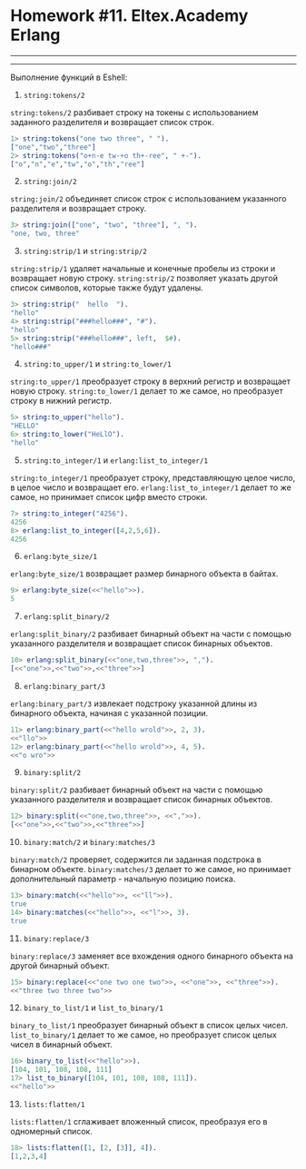 # Homework #11. Eltex.Academy Erlang #
    
_______________________________


______________


Выполнение функций в Eshell:

1. `string:tokens/2`

`string:tokens/2` разбивает строку на токены с использованием заданного разделителя и возвращает список строк.

```erlang
1> string:tokens("one two three", " ").
["one","two","three"]
2> string:tokens("o+n-e tw-+o th+-ree", " +-").
["o","n","e","tw","o","th","ree"]
```

2. `string:join/2`

`string:join/2` объединяет список строк с использованием указанного разделителя и возвращает строку.

```erlang
3> string:join(["one", "two", "three"], ", ").
"one, two, three"
```

3. `string:strip/1` и `string:strip/2`

`string:strip/1` удаляет начальные и конечные пробелы из строки и возвращает новую строку. `string:strip/2` позволяет указать другой список символов, которые также будут удалены.

```erlang
3> string:strip("  hello  ").
"hello"
4> string:strip("###hello###", "#").
"hello"
5> string:strip("###hello###", left,  $#). 
"hello###"
```

4. `string:to_upper/1` и `string:to_lower/1`

`string:to_upper/1` преобразует строку в верхний регистр и возвращает новую строку. `string:to_lower/1` делает то же самое, но преобразует строку в нижний регистр.

```erlang
5> string:to_upper("hello").
"HELLO"
6> string:to_lower("HeLlO").
"hello"
```

5. `string:to_integer/1` и `erlang:list_to_integer/1`

`string:to_integer/1` преобразует строку, представляющую целое число, в целое число и возвращает его. `erlang:list_to_integer/1` делает то же самое, но принимает список цифр вместо строки.

```erlang
7> string:to_integer("4256").
4256
8> erlang:list_to_integer([4,2,5,6]).
4256
```

6. `erlang:byte_size/1`

`erlang:byte_size/1` возвращает размер бинарного объекта в байтах.

```erlang
9> erlang:byte_size(<<"hello">>).
5
```

7. `erlang:split_binary/2`

`erlang:split_binary/2` разбивает бинарный объект на части с помощью указанного разделителя и возвращает список бинарных объектов.

```erlang
10> erlang:split_binary(<<"one,two,three">>, ",").
[<<"one">>,<<"two">>,<<"three">>]
```

8. `erlang:binary_part/3`

`erlang:binary_part/3` извлекает подстроку указанной длины из бинарного объекта, начиная с указанной позиции.

```erlang
11> erlang:binary_part(<<"hello wrold">>, 2, 3).
<<"llo">>
12> erlang:binary_part(<<"hello wrold">>, 4, 5).
<<"o wro">>
```

9. `binary:split/2`

`binary:split/2` разбивает бинарный объект на части с помощью указанного разделителя и возвращает список бинарных объектов.

```erlang
12> binary:split(<<"one,two,three">>, <<",">>).
[<<"one">>,<<"two">>,<<"three">>]
```

10. `binary:match/2` и `binary:matches/3`

`binary:match/2` проверяет, содержится ли заданная подстрока в бинарном объекте. `binary:matches/3` делает то же самое, но принимает дополнительный параметр - начальную позицию поиска.

```erlang
13> binary:match(<<"hello">>, <<"ll">>).
true
14> binary:matches(<<"hello">>, <<"l">>, 3).
true
```

11. `binary:replace/3`

`binary:replace/3` заменяет все вхождения одного бинарного объекта на другой бинарный объект.

```erlang
15> binary:replace(<<"one two one two">>, <<"one">>, <<"three">>).
<<"three two three two">>
```

12. `binary_to_list/1` и `list_to_binary/1`

`binary_to_list/1` преобразует бинарный объект в список целых чисел. `list_to_binary/1` делает то же самое, но преобразует список целых чисел в бинарный объект.

```erlang
16> binary_to_list(<<"hello">>).
[104, 101, 108, 108, 111]
17> list_to_binary([104, 101, 108, 108, 111]).
<<"hello">>
```

13. `lists:flatten/1`

`lists:flatten/1` сглаживает вложенный список, преобразуя его в одномерный список.

```erlang
18> lists:flatten([1, [2, [3]], 4]).
[1,2,3,4]
```